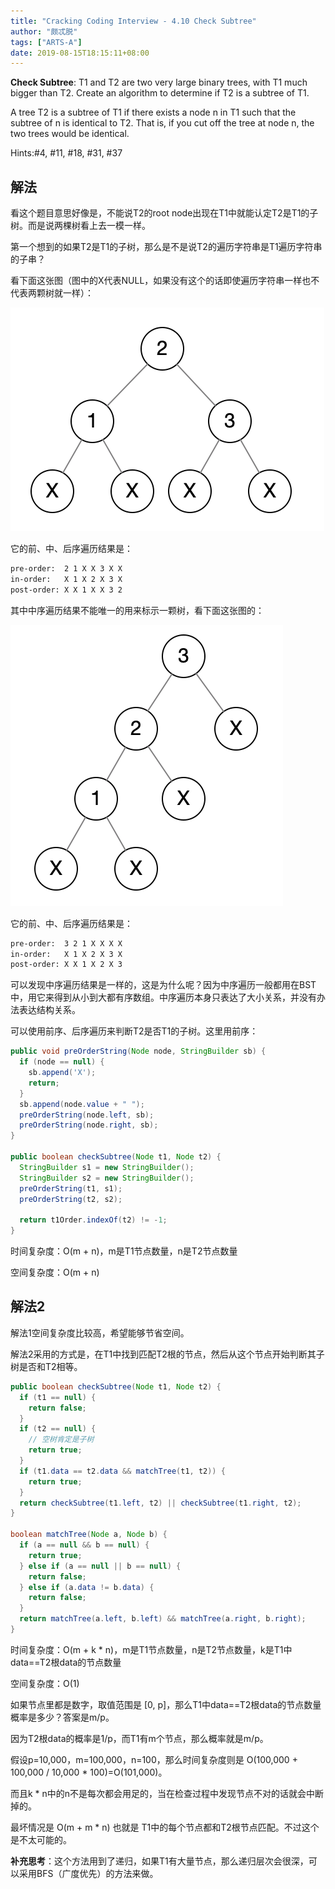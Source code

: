 ```yaml
---
title: "Cracking Coding Interview - 4.10 Check Subtree"
author: "颇忒脱"
tags: ["ARTS-A"]
date: 2019-08-15T18:15:11+08:00
---
```


<!--more-->

**Check Subtree**: T1 and T2 are two very large binary trees, with T1 much bigger than T2. Create an algorithm to determine if T2 is a subtree of T1.

A tree T2 is a subtree of T1 if there exists a node n in T1 such that the subtree of n is identical to T2. That is, if you cut off the tree at node n, the two trees would be identical.

Hints:#4, #11, #18, #31, #37

## 解法

看这个题目意思好像是，不能说T2的root node出现在T1中就能认定T2是T1的子树。而是说两棵树看上去一模一样。

第一个想到的如果T2是T1的子树，那么是不是说T2的遍历字符串是T1遍历字符串的子串？

看下面这张图（图中的X代表NULL，如果没有这个的话即使遍历字符串一样也不代表两颗树就一样）：

![](pic-1.png)

它的前、中、后序遍历结果是：

```txt
pre-order:  2 1 X X 3 X X
in-order:   X 1 X 2 X 3 X
post-order: X X 1 X X 3 2
```

其中中序遍历结果不能唯一的用来标示一颗树，看下面这张图的：

![](pic-2.png)

它的前、中、后序遍历结果是：

```txt
pre-order:  3 2 1 X X X X
in-order:   X 1 X 2 X 3 X
post-order: X X 1 X 2 X 3
```

可以发现中序遍历结果是一样的，这是为什么呢？因为中序遍历一般都用在BST中，用它来得到从小到大都有序数组。中序遍历本身只表达了大小关系，并没有办法表达结构关系。

可以使用前序、后序遍历来判断T2是否T1的子树。这里用前序：

```java
public void preOrderString(Node node, StringBuilder sb) {
  if (node == null) {
    sb.append('X');
    return;
  }
  sb.append(node.value + " ");
  preOrderString(node.left, sb);
  preOrderString(node.right, sb);
}

public boolean checkSubtree(Node t1, Node t2) {
  StringBuilder s1 = new StringBuilder();
  StringBuilder s2 = new StringBuilder();
  preOrderString(t1, s1);
  preOrderString(t2, s2);
  
  return t1Order.indexOf(t2) != -1;
}
```

时间复杂度：O(m + n)，m是T1节点数量，n是T2节点数量

空间复杂度：O(m + n)

## 解法2

解法1空间复杂度比较高，希望能够节省空间。

解法2采用的方式是，在T1中找到匹配T2根的节点，然后从这个节点开始判断其子树是否和T2相等。

```java
public boolean checkSubtree(Node t1, Node t2) {
  if (t1 == null) {
    return false;
  }
  if (t2 == null) {
    // 空树肯定是子树
    return true;
  }
  if (t1.data == t2.data && matchTree(t1, t2)) {
    return true;
  }
  return checkSubtree(t1.left, t2) || checkSubtree(t1.right, t2);
}

boolean matchTree(Node a, Node b) {
  if (a == null && b == null) {
    return true;
  } else if (a == null || b == null) {
    return false;
  } else if (a.data != b.data) {
    return false;
  }
  return matchTree(a.left, b.left) && matchTree(a.right, b.right);
}
```



时间复杂度：O(m + k * n)，m是T1节点数量，n是T2节点数量，k是T1中data==T2根data的节点数量

空间复杂度：O(1)

如果节点里都是数字，取值范围是 [0, p]，那么T1中data==T2根data的节点数量概率是多少？答案是m/p。

因为T2根data的概率是1/p，而T1有m个节点，那么概率就是m/p。

假设p=10,000，m=100,000，n=100，那么时间复杂度则是 O(100,000 + 100,000 / 10,000 * 100)=O(101,000)。

而且k * n中的n不是每次都会用足的，当在检查过程中发现节点不对的话就会中断掉的。

最坏情况是 O(m + m * n) 也就是 T1中的每个节点都和T2根节点匹配。不过这个是不太可能的。

**补充思考**：这个方法用到了递归，如果T1有大量节点，那么递归层次会很深，可以采用BFS（广度优先）的方法来做。
